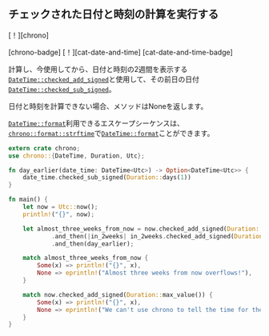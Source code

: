 ## <!--Perform checked date and time calculations--> チェックされた日付と時刻の計算を実行する

<!--[!][chrono]-->
[！][chrono]
<!--[chrono-badge] [!][cat-date-and-time]-->
[chrono-badge] [！][cat-date-and-time]
[cat-date-and-time-badge]
<!--Calculates and displays the date and time two weeks from now using [`DateTime::checked_add_signed`] and the date of the day before that using [`DateTime::checked_sub_signed`].-->
計算し、今使用してから、日付と時刻の2週間を表示する[`DateTime::checked_add_signed`]と使用して、その前日の日付[`DateTime::checked_sub_signed`]。
<!--The methods return None if the date and time cannot be calculated.-->
日付と時刻を計算できない場合、メソッドはNoneを返します。

<!--Escape sequences that are available for the [`DateTime::format`] can be found at [`chrono::format::strftime`].-->
[`DateTime::format`]利用できるエスケープシーケンスは、[`chrono::format::strftime`]で[`DateTime::format`]ことができます。

```rust
extern crate chrono;
use chrono::{DateTime, Duration, Utc};

fn day_earlier(date_time: DateTime<Utc>) -> Option<DateTime<Utc>> {
    date_time.checked_sub_signed(Duration::days(1))
}

fn main() {
    let now = Utc::now();
    println!("{}", now);

    let almost_three_weeks_from_now = now.checked_add_signed(Duration::weeks(2))
            .and_then(|in_2weeks| in_2weeks.checked_add_signed(Duration::weeks(1)))
            .and_then(day_earlier);

    match almost_three_weeks_from_now {
        Some(x) => println!("{}", x),
        None => eprintln!("Almost three weeks from now overflows!"),
    }

    match now.checked_add_signed(Duration::max_value()) {
        Some(x) => println!("{}", x),
        None => eprintln!("We can't use chrono to tell the time for the Solar System to complete more than one full orbit around the galactic center."),
    }
}
```

<!--[`chrono::format::strftime`]: https://docs.rs/chrono/*/chrono/format/strftime/index.html
 [`DateTime::checked_add_signed`]: https://docs.rs/chrono/*/chrono/struct.Date.html#method.checked_add_signed
 [`DateTime::checked_sub_signed`]: https://docs.rs/chrono/*/chrono/struct.Date.html#method.checked_sub_signed
 [`DateTime::format`]: https://docs.rs/chrono/*/chrono/struct.DateTime.html#method.format
-->
[`chrono::format::strftime`]: https://docs.rs/chrono/*/chrono/format/strftime/index.html
 [`DateTime::checked_add_signed`]: https://docs.rs/chrono/*/chrono/struct.Date.html#method.checked_add_signed
 [`DateTime::checked_sub_signed`]: https://docs.rs/chrono/*/chrono/struct.Date.html#method.checked_sub_signed
 [`DateTime::format`]: https://docs.rs/chrono/*/chrono/struct.DateTime.html#method.format

